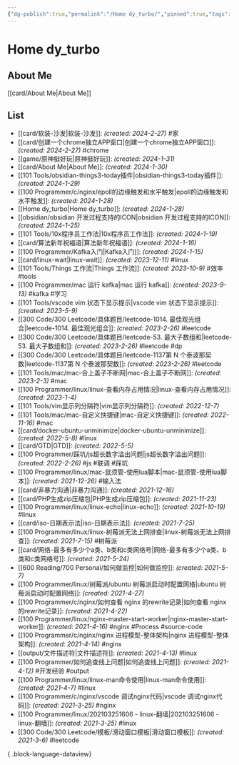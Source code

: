 ```yaml
---
{"dg-publish":true,"permalink":"/Home dy_turbo/","pinned":true,"tags":["gardenEntry"],"dgHomeLink":"false","dgShowBacklinks":"false","dgShowLocalGraph":"false","dgShowFileTree":true,"dgShowToc":"false","noteIcon":"","created":"2024-01-28T22:46:43+08:00","updated":"2024-02-23T11:39:49+08:00"}
---
```



# Home dy_turbo

## About Me

[[card/About Me\|About Me]]

## List

- [[card/软装-沙发\|软装-沙发]]:  _(created: 2024-2-27)_ #家
- [[card/创建一个chrome独立APP窗口\|创建一个chrome独立APP窗口]]:  _(created: 2024-2-27)_ #chrome
- [[game/原神挺好玩\|原神挺好玩]]:  _(created: 2024-1-31)_ 
- [[card/About Me\|About Me]]:  _(created: 2024-1-30)_ 
- [[101 Tools/obsidian-things3-today插件\|obsidian-things3-today插件]]:  _(created: 2024-1-29)_ 
- [[100 Programmer/c/nginx/epoll的边缘触发和水平触发\|epoll的边缘触发和水平触发]]:  _(created: 2024-1-28)_ 
- [[Home dy_turbo\|Home dy_turbo]]:  _(created: 2024-1-28)_ 
- [[obsidian/obsidian 开发过程支持的ICON\|obsidian 开发过程支持的ICON]]:  _(created: 2024-1-25)_ 
- [[101 Tools/10x程序员工作法\|10x程序员工作法]]:  _(created: 2024-1-19)_ 
- [[card/算法新年祝福语\|算法新年祝福语]]:  _(created: 2024-1-16)_ 
- [[100 Programmer/Kafka入门\|Kafka入门]]:  _(created: 2024-1-15)_ 
- [[card/linux-wait\|linux-wait]]:  _(created: 2023-12-11)_ #linux
- [[101 Tools/Things 工作流\|Things 工作流]]:  _(created: 2023-10-9)_ #效率 #tools
- [[100 Programmer/mac 运行 kafka\|mac 运行 kafka]]:  _(created: 2023-9-13)_ #kafka #学习
- [[101 Tools/vscode vim 状态下显示提示\|vscode vim 状态下显示提示]]:  _(created: 2023-5-9)_ 
- [[300 Code/300 Leetcode/具体题目/leetcode-1014. 最佳观光组合\|leetcode-1014. 最佳观光组合]]:  _(created: 2023-2-26)_ #leetcode
- [[300 Code/300 Leetcode/具体题目/leetcode-53. 最大子数组和\|leetcode-53. 最大子数组和]]:  _(created: 2023-2-26)_ #leetcode #dp
- [[300 Code/300 Leetcode/具体题目/leetcode-1137第 N 个泰波那契数\|leetcode-1137第 N 个泰波那契数]]:  _(created: 2023-2-26)_ #leetcode
- [[101 Tools/mac/mac-合上盖子不断网\|mac-合上盖子不断网]]:  _(created: 2023-2-3)_ #mac
- [[100 Programmer/linux/linux-查看内存占用情况\|linux-查看内存占用情况]]:  _(created: 2023-1-4)_ 
- [[101 Tools/vim显示列分隔符\|vim显示列分隔符]]:  _(created: 2022-12-7)_ 
- [[101 Tools/mac/mac-自定义快捷键\|mac-自定义快捷键]]:  _(created: 2022-11-16)_ #mac
- [[card/docker-ubuntu-unminimize\|docker-ubuntu-unminimize]]:  _(created: 2022-5-8)_ #linux
- [[card/GTD\|GTD]]:  _(created: 2022-5-5)_ 
- [[100 Programmer/踩坑/js超长数字溢出问题\|js超长数字溢出问题]]:  _(created: 2022-2-26)_ #js #联调 #踩坑
- [[100 Programmer/linux/mac-鼠须管-使用lua脚本\|mac-鼠须管-使用lua脚本]]:  _(created: 2021-12-26)_ #输入法
- [[card/非暴力沟通\|非暴力沟通]]:  _(created: 2021-12-16)_ 
- [[card/PHP生成zip压缩包\|PHP生成zip压缩包]]:  _(created: 2021-11-23)_ 
- [[100 Programmer/linux/linux-echo\|linux-echo]]:  _(created: 2021-10-19)_ #linux
- [[card/iso-日期表示法\|iso-日期表示法]]:  _(created: 2021-7-25)_ 
- [[100 Programmer/linux/linux-树莓派无法上网排查\|linux-树莓派无法上网排查]]:  _(created: 2021-7-15)_ #树莓派
- [[card/网络-最多有多少个a类、b类和c类网络号\|网络-最多有多少个a类、b类和c类网络号]]:  _(created: 2021-5-24)_ 
- [[600 Reading/700 Personal/如何做监控\|如何做监控]]:  _(created: 2021-5-7)_ 
- [[100 Programmer/linux/树莓派/ubuntu 树莓派启动时配置网络\|ubuntu 树莓派启动时配置网络]]:  _(created: 2021-4-27)_ 
- [[100 Programmer/c/nginx/如何查看 nginx 的rewrite记录\|如何查看 nginx 的rewrite记录]]:  _(created: 2021-4-22)_ 
- [[100 Programmer/linux/nginx-master-start-worker\|nginx-master-start-worker]]:  _(created: 2021-4-16)_ #nginx #Process #source-code
- [[100 Programmer/c/nginx/nginx 进程模型-整体架构\|nginx 进程模型-整体架构]]:  _(created: 2021-4-14)_ #nginx
- [[output/文件描述符\|文件描述符]]:  _(created: 2021-4-13)_ #linux
- [[100 Programmer/如何追查线上问题\|如何追查线上问题]]:  _(created: 2021-4-12)_ #开发经验 #output
- [[100 Programmer/linux/linux-man命令使用\|linux-man命令使用]]:  _(created: 2021-4-7)_ #linux
- [[100 Programmer/c/nginx/vscode 调试nginx代码\|vscode 调试nginx代码]]:  _(created: 2021-3-25)_ #nginx
- [[100 Programmer/linux/202103251606 - linux-翻墙\|202103251606 - linux-翻墙]]:  _(created: 2021-3-25)_ #linux
- [[300 Code/300 Leetcode/模板/滑动窗口模板\|滑动窗口模板]]:  _(created: 2021-3-6)_ #leetcode

{ .block-language-dataview}